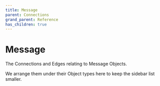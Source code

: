 ```yaml
---
title: Message
parent: Connections
grand_parent: Reference
has_children: true
---
```


# Message

The Connections and Edges relating to Message Objects.

We arrange them under their Object types here to keep the sidebar list smaller.

